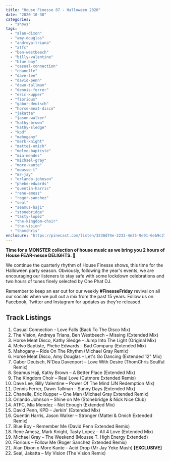 ```yaml
---
title: "House Finesse 87 - Halloween 2020"
date: "2020-10-30"
categories: 
  - "shows"
tags: 
  - "alan-dixon"
  - "amy-douglas"
  - "andreya-triana"
  - "atfc"
  - "ben-westbeech"
  - "billy-valentine"
  - "blue-boy"
  - "casual-connection"
  - "chanelle"
  - "dave-lee"
  - "david-penn"
  - "dawn-tallman"
  - "dennis-ferrer"
  - "eric-kupper"
  - "fiorious"
  - "gabor-deutsch"
  - "horse-meat-disco"
  - "jakatta"
  - "jason-walker"
  - "kathy-brown"
  - "kathy-sledge"
  - "kpd"
  - "mahogany"
  - "mark-knight"
  - "mattei-omich"
  - "melvo-baptiste"
  - "mia-mendez"
  - "michael-gray"
  - "more-kante"
  - "mousse-t"
  - "mr-jay"
  - "orlando-johnson"
  - "phebe-edwards"
  - "quentin-harris"
  - "rene-amesz"
  - "roger-sanchez"
  - "seal"
  - "seamus-haji"
  - "stonebridge"
  - "tasty-lopez"
  - "the-kingdom-choir"
  - "the-vision"
  - "thomchris"
enclosure: "https://pinecast.com/listen/3230d74e-2233-4e35-9e91-6eb9c2752edc.mp3 115442975 audio/mpeg "
---
```


**Time for a MONSTER collection of house music as we bring you 2 hours of House FEAR-nesse DELIGHTS. 🎃**

We continue the quarterly rhythm of House Finesse shows, this time for the Halloween party season. Obviously, following the year's events, we are encouraging our listeners to stay safe with some lockdown celebrations and two hours of tunes finely selected by One Phat DJ.

Remember to keep an ear out for our weekly **#FinesseFriday** revival on all our socials when we pull out a mix from the past 15 years. Follow us on Facebook, Twitter and Instagram for updates as they're released.

## Track Listings

1. Casual Connection – Love Falls (Back To The Disco Mix)
2. The Vision, Andreya Triana, Ben Westbeech – Missing (Extended Mix)
3. Horse Meat Disco, Kathy Sledge – Jump Into The Light (Original Mix)
4. Melvo Baptiste, Phebe Edwards – Bad Company (Extended Mix)
5. Mahogany – Ride On The Rhythm (Michael Gray Remix)
6. Horse Meat Disco, Amy Douglas – Let's Go Dancing (Extended 12" Mix)
7. Gabor Deutsch, N'Dea Davenport – Love With Desire (ThomChris Soulful Remix)
8. Seamus Haji, Kathy Brown – A Better Place (Extended Mix)
9. The Kingdom Choir – Real Love (Cutmore Extended Remix)
10. Dave Lee, Billy Valentine – Power Of The Mind (JN Redemption Mix)
11. Dennis Ferrer, Dawn Tallman – Sunny Days (Extended Mix)
12. Chanelle, Eric Kupper – One Man (Michael Gray Extended Remix)
13. Orlando Johnson – Shine on Me (Stonebridge & Nick Nice Club)
14. ATFC, Mia Mendez – Not Enough (Extended Mix)
15. David Penn, KPD – Jerkin' (Extended Mix)
16. Quentin Harris, Jason Walker – Stronger (Mattei & Omich Extended Remix)
17. Blue Boy – Remember Me (David Penn Extended Remix)
18. Rene Amesz, Mark Knight, Tasty Lopez – All 4 Love (Extended Mix)
19. Michael Gray – The Weekend (Mousse T. High Energy Extended)
20. Fiorious – Follow Me (Roger Sanchez Extended Remix)
21. Alan Dixon x More Kante - Acid Drop (Mr Jay Yeke Mash) **\[EXCLUSIVE\]**
22. Seal, Jakatta – My Vision (The Vision Remix)
